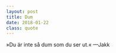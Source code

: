 ```yaml
---
layout: post
title: Dum
date: 2018-01-22
class: quote
---
```


&raquo;Du är inte så dum som du ser ut.&laquo; <span>&mdash;Jakk</span>
